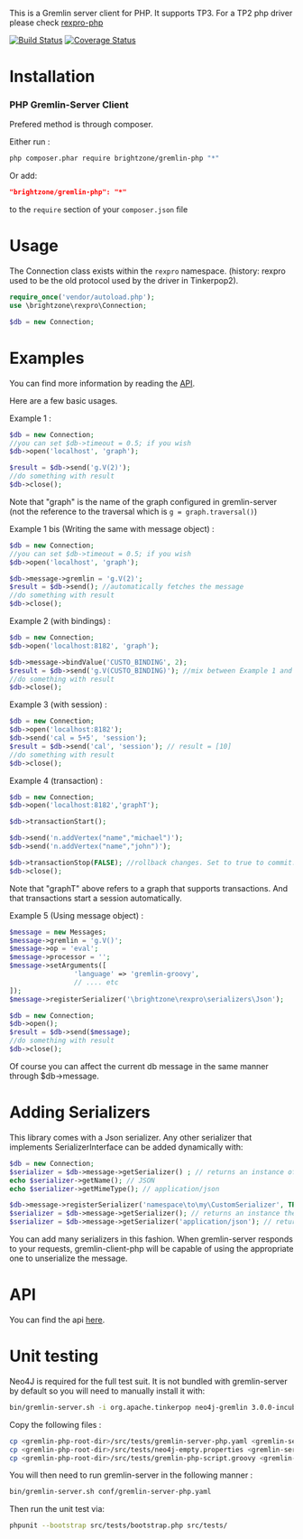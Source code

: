 This is a Gremlin server client for PHP. It supports TP3.
For a TP2 php driver please check [rexpro-php](https://github.com/PommeVerte/rexpro-php)

[![Build Status](https://travis-ci.org/PommeVerte/gremlin-php.svg?branch=master)](https://travis-ci.org/PommeVerte/gremlin-php) [![Coverage Status](https://coveralls.io/repos/PommeVerte/gremlin-php/badge.svg?branch=master&service=github)](https://coveralls.io/github/PommeVerte/gremlin-php?branch=master)

Installation
============

### PHP Gremlin-Server Client

Prefered method is through composer.

Either run :

```bash
php composer.phar require brightzone/gremlin-php "*"
```

Or add:

```json
"brightzone/gremlin-php": "*"
```

to the `require` section of your `composer.json` file

Usage
=========

The Connection class exists within the `rexpro` namespace. (history: rexpro used to be the old protocol used by the driver in Tinkerpop2).

```php
require_once('vendor/autoload.php');
use \brightzone\rexpro\Connection;

$db = new Connection;
```

Examples
========

You can find more information by reading the [API](http://pommeverte.github.io/gremlin-php/).

Here are a few basic usages.

Example 1 :

```php
$db = new Connection;
//you can set $db->timeout = 0.5; if you wish
$db->open('localhost', 'graph');

$result = $db->send('g.V(2)');
//do something with result
$db->close();
```

Note that "graph" is the name of the graph configured in gremlin-server (not the reference to the traversal which is `g = graph.traversal()`)

Example 1 bis (Writing the same with message object) :
```php
$db = new Connection;
//you can set $db->timeout = 0.5; if you wish
$db->open('localhost', 'graph');

$db->message->gremlin = 'g.V(2)';
$result = $db->send(); //automatically fetches the message
//do something with result
$db->close();
```


Example 2 (with bindings) :

```php
$db = new Connection;
$db->open('localhost:8182', 'graph');

$db->message->bindValue('CUSTO_BINDING', 2);
$result = $db->send('g.V(CUSTO_BINDING)'); //mix between Example 1 and 1B
//do something with result
$db->close();
```

Example 3 (with session) :

```php
$db = new Connection;
$db->open('localhost:8182');
$db->send('cal = 5+5', 'session');
$result = $db->send('cal', 'session'); // result = [10]
//do something with result
$db->close();
```

Example 4 (transaction) :

```php
$db = new Connection;
$db->open('localhost:8182','graphT');

$db->transactionStart();

$db->send('n.addVertex("name","michael")');
$db->send('n.addVertex("name","john")');

$db->transactionStop(FALSE); //rollback changes. Set to true to commit.
$db->close();
```
Note that "graphT" above refers to a graph that supports transactions. And that transactions start a session automatically.

Example 5 (Using message object) :

```php
$message = new Messages;
$message->gremlin = 'g.V()';
$message->op = 'eval';
$message->processor = '';
$message->setArguments([
				'language' => 'gremlin-groovy',
				// .... etc
]);
$message->registerSerializer('\brightzone\rexpro\serializers\Json');

$db = new Connection;
$db->open();
$result = $db->send($message);
//do something with result
$db->close();
```
Of course you can affect the current db message in the same manner through $db->message.

Adding Serializers
==================

This library comes with a Json serializer. Any other serializer that implements SerializerInterface can be added dynamically with:

```php
$db = new Connection;
$serializer = $db->message->getSerializer() ; // returns an instance of the default JSON serializer
echo $serializer->getName(); // JSON
echo $serializer->getMimeType(); // application/json

$db->message->registerSerializer('namespace\to\my\CustomSerializer', TRUE); // sets this as default
$serializer = $db->message->getSerializer(); // returns an instance the CustomSerializer serializer (default)
$serializer = $db->message->getSerializer('application/json'); // returns an instance the JSON serializer
```
You can add many serializers in this fashion. When gremlin-server responds to your requests, gremlin-client-php will be capable of using the appropriate one to unserialize the message.

API
============

You can find the api [here](http://pommeverte.github.io/gremlin-php/).

Unit testing
============

Neo4J is required for the full test suit. It is not bundled with gremlin-server by default so you will need to manually install it with:

```bash
bin/gremlin-server.sh -i org.apache.tinkerpop neo4j-gremlin 3.0.0-incubating
```
Copy the following files :

```bash
cp <gremlin-php-root-dir>/src/tests/gremlin-server-php.yaml <gremlin-server-root-dir>/conf/
cp <gremlin-php-root-dir>/src/tests/neo4j-empty.properties <gremlin-server-root-dir>/conf/
cp <gremlin-php-root-dir>/src/tests/gremlin-php-script.groovy <gremlin-server-root-dir>/scripts/
```

You will then need to run gremlin-server in the following manner :

```bash
bin/gremlin-server.sh conf/gremlin-server-php.yaml
```

Then run the unit test via:

```bash
phpunit --bootstrap src/tests/bootstrap.php src/tests/
```
